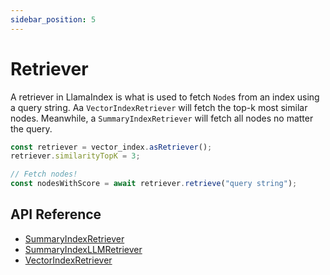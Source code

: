 ```yaml
---
sidebar_position: 5
---
```


# Retriever

A retriever in LlamaIndex is what is used to fetch `Node`s from an index using a query string. Aa `VectorIndexRetriever` will fetch the top-k most similar nodes. Meanwhile, a `SummaryIndexRetriever` will fetch all nodes no matter the query.

```typescript
const retriever = vector_index.asRetriever();
retriever.similarityTopK = 3;

// Fetch nodes!
const nodesWithScore = await retriever.retrieve("query string");
```

## API Reference

- [SummaryIndexRetriever](../api/classes/SummaryIndexRetriever.md)
- [SummaryIndexLLMRetriever](../api/classes/SummaryIndexLLMRetriever.md)
- [VectorIndexRetriever](../api/classes/VectorIndexRetriever.md)
